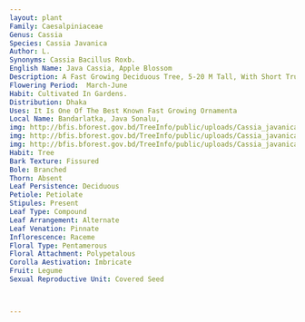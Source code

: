 ```yaml
---
layout: plant
Family: Caesalpiniaceae
Genus: Cassia
Species: Cassia Javanica
Author: L.
Synonyms: Cassia Bacillus Roxb.
English Name: Java Cassia, Apple Blossom
Description: A Fast Growing Deciduous Tree, 5-20 M Tall, With Short Trunk And Spreading Canopy, Bark Dark Brown And Smooth, Branches Nearly Glabrous. Leaves Paripinnately Compound, Rachis 20-30 Cm Long, Leaflets 10-20 Pairs, 2.5-7.0 Ã— 1.5-3.5 Cm, Elliptic-ovate To Oval-oblong, Rounded And Blunt At The Apex, Base Usually Rounded To Cuneate, Upper Surface Feebly Shining And Dull Beneath, Finely Appressed Pubescent, Petioles 1.4-4.0 Cm Long, Stipules 2, 1.2-2.5 Cm Long, Crescent-shaped. Inflorescence Terminal Corymbose Racemes, Arising From The Lateral Leafless Branches, 5-16 Cm Long, Peduncles 2-3 Cm Long. Flowers Rosy-pink, Showy, Bracts 1.3-1.5 Cm Long, Ovate, Acute, Bracteoles 4-5 Mm Long, Axillary, Linear-oblong, Pedicels 3-5 Cm Long. Sepals 5, Free, 6-10 Mm Long, Ovate, Acute, Deep Red To Reddish-brown, Pubescent. Petals 5, Free, 2.5-3.5 Ã— 0.7-0.8 Cm, With 3 Mm Long Claw, Usually Dark Veined, Thinly Pubescent. Stamens 10, Bright Yellow, 3 Longest Filaments C 2 Cm Long With Sigmoid Swelling At The Middle And Double Curved Below, Bearing 4 Mm Long Anthers, Opening By Apical Pores And Basal Slits, 4 Shorter Filaments C 1 Cm Long With Large Anthers, Opening By Basal Pores, Reduced Stamens 3, C 10 Mm Long. Ovary Pubescent, Slender, Recurved On A Thin Stipe, Stigma Indistinct. Fruit A Pod, 20-60 Ã— 1.0-1.5 Cm, Cylindrical-oblong, Woody, Dark Brown To Glossy Black, Chambered Within, Indehiscent, 50-70 Seeded. Seeds Flat, Glossy, Brown, Corky, More Or Less Orbicular, Embedded In Flat Disc.
Flowering Period:  March-June
Habit: Cultivated In Gardens.
Distribution: Dhaka
Uses: It Is One Of The Best Known Fast Growing Ornamenta
Local Name: Bandarlatka, Java Sonalu, 
img: http://bfis.bforest.gov.bd/TreeInfo/public/uploads/Cassia_javanica.jpg
img: http://bfis.bforest.gov.bd/TreeInfo/public/uploads/Cassia_javanica1.jpg
img: http://bfis.bforest.gov.bd/TreeInfo/public/uploads/Cassia_javanica2.jpg
Habit: Tree
Bark Texture: Fissured
Bole: Branched
Thorn: Absent
Leaf Persistence: Deciduous
Petiole: Petiolate
Stipules: Present
Leaf Type: Compound
Leaf Arrangement: Alternate
Leaf Venation: Pinnate
Inflorescence: Raceme
Floral Type: Pentamerous
Floral Attachment: Polypetalous
Corolla Aestivation: Imbricate
Fruit: Legume
Sexual Reproductive Unit: Covered Seed



---
```


